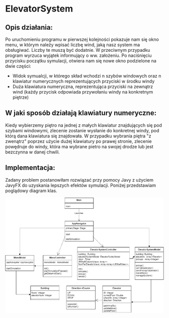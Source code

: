 # ElevatorSystem

## Opis działania:
Po uruchomieniu programu w pierwszej kolejności pokazuje nam się okno menu, w którym należy wpisać liczbę wind, jaką nasz system ma obsługiwać. Liczby te muszą być dodatnie. W przeciwnym przypadku program wyrzuca wyjątek informujący o ww. założeniu. 
Po naciśnięciu przycisku początku symulacji, otwiera nam się nowe okno podzielone na dwie części:
- Widok symualcji, w którego skład wchodzi n szybów windowych oraz n klawiatur numerycznych reprezentujących przyciski w środku windy
- Duża klawiatura numeryczna, reprezentująca przyciski na zewnątrz wind (każdy przycisk odpowiada przywołaniu windy na konkretnym piętrze)

## W jaki sposób działają klawiatury numeryczne:
Kiedy wybierzemy piętro na jednej z małych klawiatur znajdujących się pod szybami windowymi, zlecenie zostanie wysłanie do konkretnej windy, pod którą dana klawiatura się znajdowała. W przypadku wybrania piętra "z zwenątrz" poprzez użycie dużej klawiatury po prawej stronie, zlecenie powędruje do windy, która ma wybrane pietro na swojej drodze lub jest bezczynna w danej chwili.

## Implementacja:
Zadany problem postanowiłam rozwiązać przy pomocy Javy z użyciem JavyFX do uzyskania lepszych efektów symulacji. 
Poniżej przedstawiam poglądowy diagram klas.

![](https://github.com/paula192837465/ElevatorSystem/blob/master/src/main/resources/img/diagram.png)
